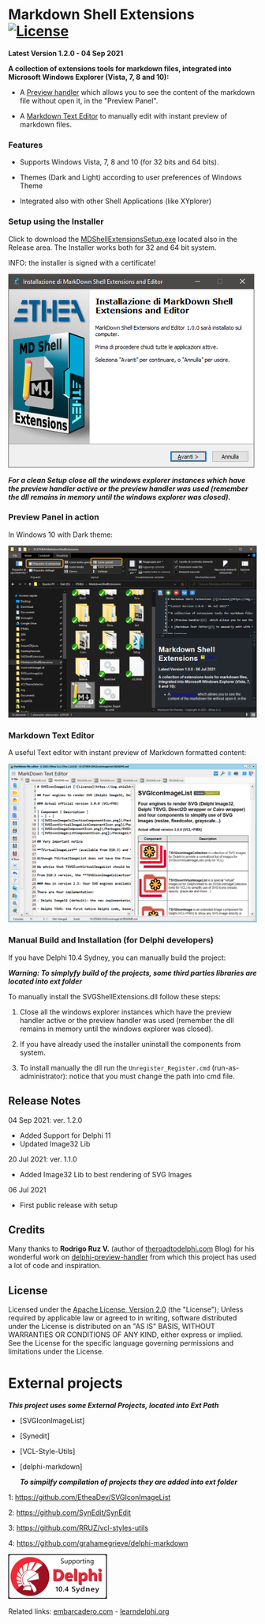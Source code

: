 ﻿# Markdown Shell Extensions [![License](https://img.shields.io/badge/License-Apache%202.0-yellowgreen.svg)](https://opensource.org/licenses/Apache-2.0)

**Latest Version 1.2.0 - 04 Sep 2021**

**A collection of extensions tools for markdown files, integrated into Microsoft Windows Explorer (Vista, 7, 8 and 10):**

- A [Preview handler][1]  which allows you to see the content of the markdown file without open it, in the "Preview Panel".

- A [Markdown Text Editor][2] to manually edit with instant preview of markdown files.

### Features

- Supports Windows Vista, 7, 8 and 10 (for 32 bits and 64 bits).

- Themes (Dark and Light) according to user preferences of Windows Theme

- Integrated also with other Shell Applications (like XYplorer)

### Setup using the Installer

Click to download the [MDShellExtensionsSetup.exe][3] located also in the Release area. The Installer works both for 32 and 64 bit system.

INFO: the installer is signed with a certificate!

![Markdown Setup_Program](./Images/Setup.png)

***For a clean Setup close all the windows explorer instances which have the preview handler active or the preview handler was used (remember the dll remains in memory until the windows explorer was closed).***

### Preview Panel in action ###

In Windows 10 with Dark theme:

![Preview Panel Dark](./Images/PreviewPanelDark.png)

### Markdown Text Editor

A useful Text editor with instant preview of Markdown formatted content:

![Markdown Text Editor Dark](./Images/MDTextEditorLight.png)

### Manual Build and Installation (for Delphi developers) ###

If you have Delphi 10.4 Sydney, you can manually build the project:

***Warning: To simplyfy build of the projects, some third parties libraries are located into ext folder***

To manually install the SVGShellExtensions.dll follow these steps:

1. Close all the windows explorer instances which have the preview handler active or the preview handler was used (remember the dll remains in memory until the windows explorer was closed).
  
2. If you have already used the installer uninstall the components from system.
     
3. To install manually the dll run the `Unregister_Register.cmd` (run-as-administrator): notice that you must change the path into cmd file.

## Release Notes ##

04 Sep 2021: ver. 1.2.0
- Added Support for Delphi 11
- Updated Image32 Lib

20 Jul 2021: ver. 1.1.0
- Added Image32 Lib to best rendering of SVG Images

06 Jul 2021
- First public release with setup

## Credits

Many thanks to **Rodrigo Ruz V.** (author of [theroadtodelphi.com][7] Blog) for his wonderful work on [delphi-preview-handler][8] from which this project has used a lot of code and inspiration.

## License

Licensed under the [Apache License, Version 2.0][9] (the "License");
Unless required by applicable law or agreed to in writing, software distributed under the License is distributed on an "AS IS" BASIS, WITHOUT WARRANTIES OR CONDITIONS OF ANY KIND, either express or implied. See the License for the specific language governing permissions and limitations under the License.

# External projects

***This project uses some External Projects, located into Ext Path***

- [SVGIconImageList]

- [Synedit]

- [VCL-Style-Utils]

- [delphi-markdown]

  ***To simpilfy compilation of projects they are added into ext folder***

1: https://github.com/EtheaDev/SVGIconImageList

2: https://github.com/SynEdit/SynEdit

3: https://github.com/RRUZ/vcl-styles-utils

4: https://github.com/grahamegrieve/delphi-markdown

![Delphi 10.4 Sydney Support](https://raw.githubusercontent.com/EtheaDev/SVGShellExtensions/main/Setup/SupportingDelphi.jpg)

Related links: [embarcadero.com][10] - [learndelphi.org][11]

[1]: https://docs.microsoft.com/en-us/windows/win32/shell/preview-handlers

[2]: https://github.com/EtheaDev/MarkdownShellExtensions/

[3]: https://github.com/EtheaDev/MarkdownShellExtensions/releases/latest/download/MDShellExtensionsSetup.exe

[4]: https://github.com/EtheaDev/SVGIconImageList

[5]: https://github.com/SynEdit/SynEdit

[6]: https://github.com/RRUZ/vcl-styles-utils

[7]: https://theroadtodelphi.com/

[8]: https://github.com/RRUZ/delphi-preview-handler

[9]: https://opensource.org/licenses/Apache-2.0

[10]: https://www.embarcadero.com/

[11]: https://learndelphi.org/
